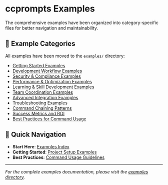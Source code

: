 # ccprompts Examples

The comprehensive examples have been organized into category-specific files for better navigation and maintainability.

## 📁 Example Categories

All examples have been moved to the `examples/` directory:

- [Getting Started Examples](examples/01-getting-started.md)
- [Development Workflow Examples](examples/02-development-workflow.md)
- [Security & Compliance Examples](examples/03-security-compliance.md)
- [Performance & Optimization Examples](examples/04-performance-optimization.md)
- [Learning & Skill Development Examples](examples/05-learning-development.md)
- [Team Coordination Examples](examples/06-team-coordination.md)
- [Advanced Integration Examples](examples/07-advanced-integration.md)
- [Troubleshooting Examples](examples/08-troubleshooting.md)
- [Command Chaining Patterns](examples/09-command-chaining.md)
- [Success Metrics and ROI](examples/10-success-metrics.md)
- [Best Practices for Command Usage](examples/11-best-practices.md)

## 🚀 Quick Navigation

- **Start Here**: [Examples Index](examples/README.md)
- **Getting Started**: [Project Setup Examples](examples/01-getting-started.md)
- **Best Practices**: [Command Usage Guidelines](examples/11-best-practices.md)

---

*For the complete examples documentation, please visit the [examples directory](examples/).*
